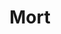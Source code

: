 ---
title: "Mort"
hashtag: "mort"
authors:
  - Terry Pratchett
tags:
  - Book
  - Death
  - God as a Character
  - Discworld
  - Terry Pratchett
---